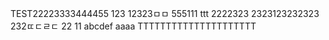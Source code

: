 TEST22223333444455
123
12323ㅁㅁ
555111
ttt
2222323
2323123232323
232ㄸㄷㄹㄷ
22
11
abcdef
aaaa
TTTTTTTTTTTTTTTTTTTTT
